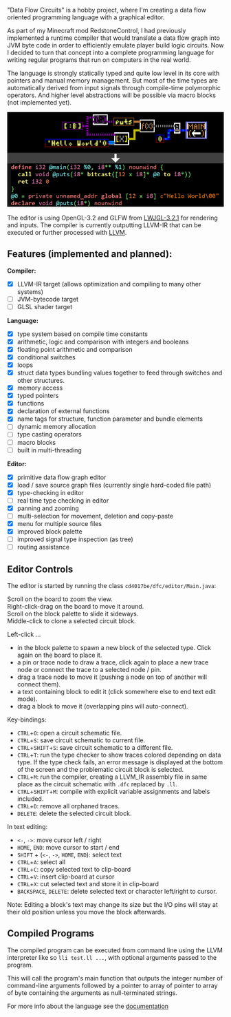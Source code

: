 "Data Flow Circuits" is a hobby project, where I'm creating a data flow oriented programming language with a graphical editor.

As part of my Minecraft mod RedstoneControl, I had previously implemented a runtime compiler that would translate a data flow graph into JVM byte code in order to efficiently emulate player build logic circuits.
Now I decided to turn that concept into a complete programming language for writing regular programs that run on computers in the real world.

The language is strongly statically typed and quite low level in its core with pointers and manual memory management.
But most of the time types are automatically derived from input signals through compile-time polymorphic operators. And higher level abstractions will be possible via macro blocks (not implemented yet). 

![](example.png)

The editor is using OpenGL-3.2 and GLFW from [LWJGL-3.2.1](https://www.lwjgl.org/) for rendering and inputs.
The compiler is currently outputting LLVM-IR that can be executed or further processed with [LLVM](https://llvm.org/).

## Features (implemented and planned):
**Compiler:**
- [x] LLVM-IR target (allows optimization and compiling to many other systems)
- [ ] JVM-bytecode target
- [ ] GLSL shader target

**Language:**
- [x] type system based on compile time constants
- [x] arithmetic, logic and comparison with integers and booleans
- [x] floating point arithmetic and comparison
- [x] conditional switches
- [x] loops
- [x] struct data types bundling values together to feed through switches and other structures.
- [x] memory access
- [x] typed pointers
- [x] functions
- [x] declaration of external functions
- [x] name tags for structure, function parameter and bundle elements
- [ ] dynamic memory allocation
- [ ] type casting operators
- [ ] macro blocks
- [ ] built in multi-threading

**Editor:**
- [x] primitive data flow graph editor
- [x] load / save source graph files (currently single hard-coded file path)
- [x] type-checking in editor
- [ ] real time type checking in editor
- [x] panning and zooming
- [ ] multi-selection for movement, deletion and copy-paste
- [x] menu for multiple source files
- [x] improved block palette
- [ ] improved signal type inspection (as tree)
- [ ] routing assistance

## Editor Controls
The editor is started by running the class `cd4017be/dfc/editor/Main.java`:

Scroll on the board to zoom the view.  
Right-click-drag on the board to move it around.  
Scroll on the block palette to slide it sideways.  
Middle-click to clone a selected circuit block.  

Left-click ...
- in the block palette to spawn a new block of the selected type. Click again on the board to place it.
- a pin or trace node to draw a trace, click again to place a new trace node or connect the trace to a selected node / pin.
- drag a trace node to move it (pushing a node on top of another will connect them).
- a text containing block to edit it (click somewhere else to end text edit mode).
- drag a block to move it (overlapping pins will auto-connect).

Key-bindings:
- `CTRL`+`O`: open a circuit schematic file.
- `CTRL`+`S`: save circuit schematic to current file.
- `CTRL`+`SHIFT`+`S`: save circuit schematic to a different file.
- `CTRL`+`T`: run the type checker to show traces colored depending on data type. If the type check fails, an error message is displayed at the bottom of the screen and the problematic circuit block is selected.
- `CTRL`+`M`: run the compiler, creating a LLVM_IR assembly file in same place as the circuit schematic with `.dfc` replaced by `.ll`.
- `CTRL`+`SHIFT`+`M`: compile with explicit variable assignments and labels included.
- `CTRL`+`D`: remove all orphaned traces.
- `DELETE`: delete the selected circuit block.

In text editing:
- `<-`, `->`: move cursor left / right
- `HOME`, `END`: move cursor to start / end
- `SHIFT` + (`<-`, `->`, `HOME`, `END`): select text
- `CTRL`+`A`: select all
- `CTRL`+`C`: copy selected text to clip-board
- `CTRL`+`V`: insert clip-board at cursor
- `CTRL`+`X`: cut selected text and store it in clip-board
- `BACKSPACE`, `DELETE`: delete selected text or character left/right to cursor.

Note: Editing a block's text may change its size but the I/O pins will stay at their old position unless you move the block afterwards.

## Compiled Programs
The compiled program can be executed from command line using the LLVM interpreter like so `lli test.ll ...`, with optional arguments passed to the program.

This will call the program's main function that outputs the integer number of command-line arguments followed by a pointer to array of pointer to array of byte containing the arguments as null-terminated strings.

For more info about the language see the [documentation](doc/signals.md)

